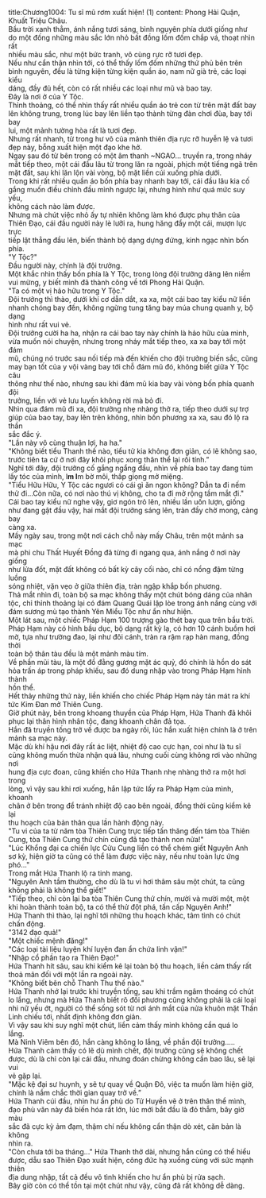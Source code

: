 title:Chương1004: Tu sĩ mũ rơm xuất hiện! (1)
content:
Phong Hải Quận, Khuất Triệu Châu.<br>Bầu trời xanh thẳm, ánh nắng tươi sáng, bình nguyên phía dưới giống như<br>do một đống những màu sắc lớn nhỏ bất đồng lốm đốm chắp vá, thoạt nhìn rất<br>nhiều màu sắc, như một bức tranh, vô cùng rực rỡ tươi đẹp.<br>Nếu như cẩn thận nhìn tới, có thể thấy lốm đốm những thứ phủ bên trên<br>bình nguyên, đều là từng kiện từng kiện quần áo, nam nữ già trẻ, các loại kiểu<br>dáng, đầy đủ hết, còn có rất nhiều các loại như mũ và bao tay.<br>Đây là nơi ở của Y Tộc.<br>Thỉnh thoảng, có thể nhìn thấy rất nhiều quần áo trẻ con từ trên mặt đất bay<br>lên không trung, trong lúc bay lên liền tạo thành từng đàn chơi đùa, bay tới bay<br>lui, một mảnh tường hòa rất là tươi đẹp.<br>Nhưng rất nhanh, từ trong hư vô của mảnh thiên địa rực rỡ huyễn lệ và tươi<br>đẹp này, bỗng xuất hiện một đạo khe hở.<br>Ngay sau đó từ bên trong có một âm thanh ~NGAO… truyền ra, trong nháy<br>mắt tiếp theo, một cái đầu lâu từ trong lăn ra ngoài, phịch một tiếng ngã trên<br>mặt đất, sau khi lăn lộn vài vòng, bộ mặt liền cúi xuống phía dưới.<br>Trong khi rất nhiều quần áo bốn phía bay nhanh bay tới, cái đầu lâu kia cố<br>gắng muốn điều chỉnh đầu mình ngược lại, nhưng hình như quá mức suy yếu,<br>không cách nào làm được.<br>Nhưng mà chút việc nhỏ ấy tự nhiên không làm khó được phụ thân của<br>Thiên Đạo, cái đầu người này lè lưỡi ra, hung hăng đẩy một cái, mượn lực trực<br>tiếp lật thẳng đầu lên, biến thành bộ dạng dựng đứng, kinh ngạc nhìn bốn phía.<br>"Y Tộc?"<br>Đầu người này, chính là đội trưởng.<br>Một khắc nhìn thấy bốn phía là Y Tộc, trong lòng đội trưởng dâng lên niềm<br>vui mừng, y biết mình đã thành công về tới Phong Hải Quận.<br>"Ta có một vị hảo hữu trong Y Tộc."<br>Đội trưởng thì thào, dưới khí cơ dẫn dắt, xa xa, một cái bao tay kiểu nữ liền<br>nhanh chóng bay đến, không ngừng tung tăng bay múa chung quanh y, bộ dạng<br>hình như rất vui vẻ.<br>Đội trưởng cười ha ha, nhận ra cái bao tay này chính là hảo hữu của mình,<br>vừa muốn nói chuyện, nhưng trong nháy mắt tiếp theo, xa xa bay tới một đám<br>mũ, chúng nó trước sau nối tiếp mà đến khiến cho đội trưởng biến sắc, cũng<br>may bạn tốt của y vội vàng bay tới chỗ đám mũ đó, không biết giữa Y Tộc câu<br>thông như thế nào, nhưng sau khi đám mũ kia bay vài vòng bốn phía quanh đội<br>trưởng, liền với vẻ lưu luyến không rời mà bỏ đi.<br>Nhìn qua đám mũ đi xa, đội trưởng nhẹ nhàng thở ra, tiếp theo dưới sự trợ<br>giúp của bao tay, bay lên trên không, nhìn bốn phương xa xa, sau đó lộ ra thần<br>sắc đắc ý.<br>"Lần này vô cùng thuận lợi, ha ha."<br>"Không biết tiểu Thanh thế nào, tiểu tử kia không đơn giản, có lẽ không sao,<br>trước tiên ta cứ ở nơi đây khôi phục xong thân thể lại rồi tính.”<br>Nghĩ tới đây, đội trưởng cố gắng ngẩng đầu, nhìn về phía bao tay đang túm<br>lấy tóc của mình, l**m l**m bờ môi, thấp giọng mở miệng.<br>"Tiểu Hữu Hữu, Y Tộc các ngươi có cái gì ăn ngon không? Dẫn ta đi nếm<br>thử đi…Còn nữa, có nơi nào thú vị không, cho ta đi mở rộng tầm mắt đi."<br>Cái bao tay kiểu nữ nghe vậy, giơ ngón trỏ lên, nhiều lần uốn lượn, giống<br>như đang gật đầu vậy, hai mắt đội trưởng sáng lên, tràn đầy chờ mong, càng bay<br>càng xa.<br>Mấy ngày sau, trong một nơi cách chỗ này mấy Châu, trên một mảnh sa mạc<br>mà phi chu Thất Huyết Đồng đã từng đi ngang qua, ánh nắng ở nơi này giống<br>như lửa đốt, mặt đất không có bất kỳ cây cối nào, chỉ có nồng đậm từng luồng<br>sóng nhiệt, vặn vẹo ở giữa thiên địa, tràn ngập khắp bốn phương.<br>Thả mắt nhìn đi, toàn bộ sa mạc không thấy một chút bóng dáng của nhân<br>tộc, chỉ thỉnh thoảng lại có đám Quang Quái lập lòe trong ánh nắng cùng với<br>đám sương mù tạo thành Yên Miểu Tộc như ẩn như hiện.<br>Một lát sau, một chiếc Pháp Hạm 100 trượng gào thét bay qua trên bầu trời.<br>Pháp Hạm này có hình bầu dục, bộ dạng rất kỳ lạ, có hơn 10 cánh buồm hơi<br>mờ, tựa như trường đao, lại như đôi cánh, tràn ra rậm rạp hàn mang, đồng thời<br>toàn bộ thân tàu đều là một mảnh màu tím.<br>Về phần mũi tàu, là một đồ đằng gương mặt ác quỷ, đó chính là hồn do sát<br>hỏa trấn áp trong pháp khiếu, sau đó dung nhập vào trong Pháp Hạm hình thành<br>hồn thể.<br>Hết thảy những thứ này, liền khiến cho chiếc Pháp Hạm này tản mát ra khí<br>tức Kim Đan mở Thiên Cung.<br>Giờ phút này, bên trong khoang thuyền của Pháp Hạm, Hứa Thanh đã khôi<br>phục lại thân hình nhân tộc, đang khoanh chân đả tọa.<br>Hắn đã truyền tống trở về được ba ngày rồi, lúc hắn xuất hiện chính là ở trên<br>mảnh sa mạc này.<br>Mặc dù khí hậu nơi đây rất ác liệt, nhiệt độ cao cực hạn, coi như là tu sĩ<br>cũng không muốn thừa nhận quá lâu, nhưng cuối cùng không rơi vào những nơi<br>hung địa cực đoan, cũng khiến cho Hứa Thanh nhẹ nhàng thở ra một hơi trong<br>lòng, vì vậy sau khi rơi xuống, hắn lập tức lấy ra Pháp Hạm của mình, khoanh<br>chân ở bên trong để tránh nhiệt độ cao bên ngoài, đồng thời cũng kiểm kê lại<br>thu hoạch của bản thân qua lần hành động này.<br>"Tu vi của ta từ năm tòa Thiên Cung trực tiếp tấn thăng đến tám tòa Thiên<br>Cung, tòa Thiên Cung thứ chín cũng đã tạo thành non nửa!"<br>"Lúc Khổng đại ca chiến lực Cửu Cung liền có thể chém giết Nguyên Anh<br>sơ kỳ, hiện giờ ta cũng có thể làm được việc này, nếu như toàn lực ứng phó..."<br>Trong mắt Hứa Thanh lộ ra tinh mang.<br>"Nguyên Anh tầm thường, cho dù là tu vi hơi thâm sâu một chút, ta cũng<br>không phải là không thể giết!"<br>"Tiếp theo, chỉ còn lại ba tòa Thiên Cung thứ chín, mười và mười một, một<br>khi hoàn thành toàn bộ, ta có thể thử đột phá, tấn cấp Nguyên Anh!"<br>Hứa Thanh thì thào, lại nghĩ tới những thu hoạch khác, tâm tình có chút<br>chấn động.<br>"3142 đạo quả!"<br>"Một chiếc mệnh đăng!"<br>"Các loại tài liệu luyện khí luyện đan ẩn chứa linh vận!"<br>"Nhập cổ phần tạo ra Thiên Đạo!"<br>Hứa Thanh hít sâu, sau khi kiểm kê lại toàn bộ thu hoạch, liền cảm thấy rất<br>thoả mãn đối với một lần ra ngoài này.<br>"Không biết bên chỗ Thanh Thu thế nào."<br>Hứa Thanh nhớ lại trước khi truyền tống, sau khi trầm ngâm thoáng có chút<br>lo lắng, nhưng mà Hứa Thanh biết rõ đối phương cũng không phải là cái loại<br>nhi nữ yếu ớt, người có thể sống sót từ nơi ánh mắt của nửa khuôn mặt Thần<br>Linh chiếu tới, nhất định không đơn giản.<br>Vì vậy sau khi suy nghĩ một chút, liền cảm thấy mình không cần quá lo<br>lắng.<br>Mà Ninh Viêm bên đó, hắn càng không lo lắng, về phần đội trưởng.....<br>Hứa Thanh cảm thấy có lẽ dù mình chết, đội trưởng cũng sẽ không chết<br>được, dù là chỉ còn lại cái đầu, nhưng đoán chừng không cần bao lâu, sẽ lại vui<br>vẻ gặp lại.<br>"Mặc kệ đại sư huynh, y sẽ tự quay về Quận Đô, việc ta muốn làm hiện giờ,<br>chính là nắm chắc thời gian quay trở về.”<br>Hứa Thanh cúi đầu, nhìn hư ẩn phù do Tử Huyền vẽ ở trên thân thể mình,<br>đạo phù văn này đã biến hóa rất lớn, lúc mới bắt đầu là đỏ thẫm, bây giờ màu<br>sắc đã cực kỳ ảm đạm, thậm chí nếu không cẩn thận dò xét, căn bản là không<br>nhìn ra.<br>"Còn chưa tới ba tháng..." Hứa Thanh thở dài, nhưng hắn cũng có thể hiểu<br>được, dẫu sao Thiên Đạo xuất hiện, công đức hạ xuống cùng với sức mạnh thiên<br>địa dung nhập, tất cả đều vô tình khiến cho hư ẩn phù bị rửa sạch.<br>Bây giờ còn có thể tồn tại một chút như vậy, cũng đã rất không dễ dàng.